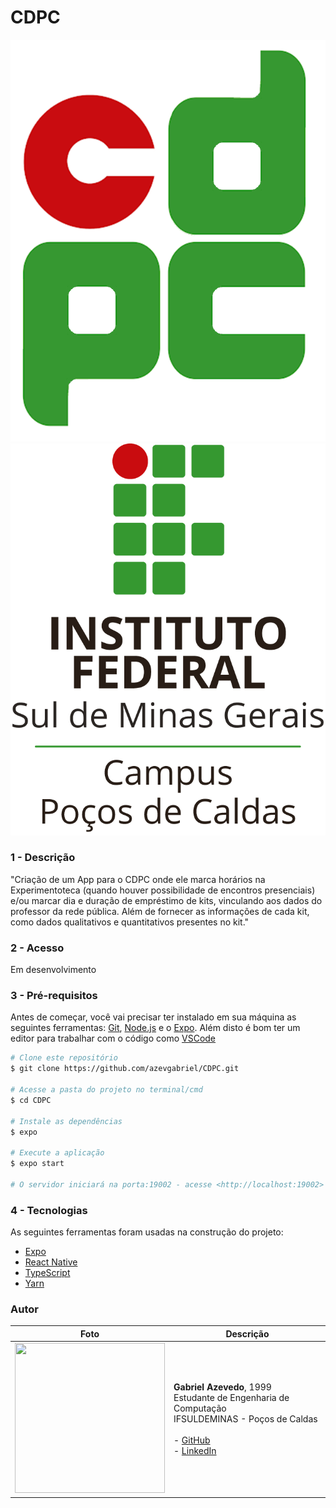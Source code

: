 # CDPC

<div float="left">
  <img src="src/assets/cdpc_logo.png"/>
  <img src="src/assets/if_logo.png"/>
</div>

### 1 - Descrição

"Criação de um App para o CDPC onde ele marca horários na Experimentoteca (quando houver possibilidade de encontros
presenciais) e/ou marcar dia e duração de empréstimo de kits, vinculando aos
dados do professor da rede pública. Além de fornecer as informações de cada kit,
como dados qualitativos e quantitativos presentes no kit."

### 2 - Acesso

Em desenvolvimento

### 3 - Pré-requisitos

Antes de começar, você vai precisar ter instalado em sua máquina as seguintes ferramentas:
[Git](https://git-scm.com), [Node.js](https://nodejs.org/en/) e o [Expo](https://docs.expo.io/).
Além disto é bom ter um editor para trabalhar com o código como [VSCode](https://code.visualstudio.com/)

```bash
# Clone este repositório
$ git clone https://github.com/azevgabriel/CDPC.git

# Acesse a pasta do projeto no terminal/cmd
$ cd CDPC

# Instale as dependências
$ expo

# Execute a aplicação
$ expo start

# O servidor iniciará na porta:19002 - acesse <http://localhost:19002>
```

### 4 - Tecnologias

As seguintes ferramentas foram usadas na construção do projeto:

- [Expo](https://expo.io/)
- [React Native](https://reactnative.dev/)
- [TypeScript](https://www.typescriptlang.org/)
- [Yarn](https://yarnpkg.com/)

### Autor

Foto   | Descrição
--------- | ------
<img src="https://github.com/azevgabriel.png" width="240" height="240"/>| <strong>Gabriel Azevedo</strong>, 1999 </br> Estudante de Engenharia de Computação </br>IFSULDEMINAS - Poços de Caldas</br></br> - <a href="https://github.com/azevgabriel">GitHub</a> </br> - <a href="https://www.linkedin.com/in/azevgabriel/">LinkedIn</a>
